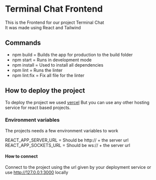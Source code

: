# Terminal Chat Frontend

This is the Frontend for our project Terminal Chat \
It was made using React and Tailwind

## Commands

- npm build = Builds the app for production to the build folder 
- npm start = Runs in development mode
- npm install = Used to install all dependencies
- npm lint = Runs the linter
- npm lint:fix = Fix all file for the linter

## How to deploy the project

To deploy the project we used [vercel](https://vercel.com)
But you can use any other hosting service for react based projects.

### Environment variables

The projects needs a few environment variables to work

REACT_APP_SERVER_URL = Should be http:// + the server url
REACT_APP_SOCKETS_URL = Should be ws:// + the server url

#### How to connect

Connect to the project using the url given by your deployment service or use http://127.0.0.1:3000 locally
